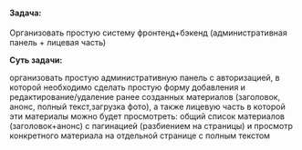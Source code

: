 #### Задача:
Организовать простую систему фронтенд+бэкенд (административная панель + лицевая часть)

**Суть задачи:**

организовать простую административную панель с авторизацией, в которой необходимо сделать простую форму добавления и редактирование/удаление ранее созданных материалов (заголовок, анонс, полный текст,загрузка фото), а также лицевую часть в которой эти материалы можно будет просмотреть: общий список материалов (заголовок+анонс) с пагинацией (разбиением на страницы) и просмотр конкретного материала на отдельной
странице с полным текстом
